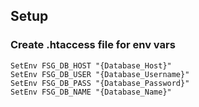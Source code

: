 ## Setup

### Create .htaccess file for env vars

```
SetEnv FSG_DB_HOST "{Database_Host}"
SetEnv FSG_DB_USER "{Database_Username}"
SetEnv FSG_DB_PASS "{Database_Password}"
SetEnv FSG_DB_NAME "{Database_Name}"
```